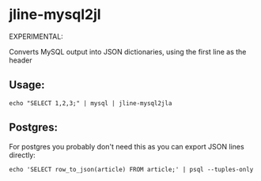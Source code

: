 jline-mysql2jl
==============

EXPERIMENTAL:

Converts MySQL output into JSON dictionaries, using the first line as the header

## Usage:

    echo "SELECT 1,2,3;" | mysql | jline-mysql2jla

## Postgres:

For postgres you probably don't need this as you can export JSON lines directly:

    echo 'SELECT row_to_json(article) FROM article;' | psql --tuples-only

